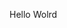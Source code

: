 Hello Wolrd




































































































































































































































































































































































































































































































































































































































































































































































































































































































































































































































































































































































































































































































































































































































































































































































































































































































































































































































































































































































































































































































































































































































































































































































































































































































































































































































































































































































































































































































































































































































































































































































































































































































































































































































































































































































































































































































































































































































































































































































































